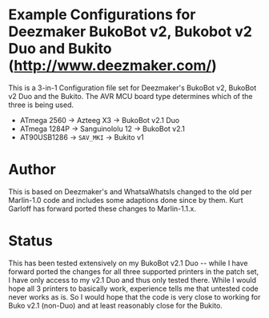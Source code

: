 # Example Configurations for Deezmaker BukoBot v2, Bukobot v2 Duo and Bukito (http://www.deezmaker.com/)

This is a 3-in-1 Configuration file set for Deezmaker's BukoBot v2, BukoBot v2 Duo and the Bukito.
The AVR MCU board type determines which of the three is being used.

* ATmega 2560 -> Azteeg X3 -> BukoBot v2.1 Duo
* ATmega 1284P -> Sanguinololu 12 -> BukoBot v2.1
* AT90USB1286 -> ``SAV_MKI`` -> Bukito v1

# Author

This is based on Deezmaker's and WhatsaWhatsIs changed to the old per Marlin-1.0 code and includes
some adaptions done since by them. Kurt Garloff has forward ported these changes to Marlin-1.1.x.

# Status

This has been tested extensively on my BukoBot v2.1 Duo -- while I have forward ported the changes
for all three supported printers in the patch set, I have only access to my v2.1 Duo and thus only
tested there. While I would hope all 3 printers to basically work, experience tells me that untested
code never works as is. So I would hope that the code is very close to working for Buko v2.1 (non-Duo)
and at least reasonably close for the Bukito.

